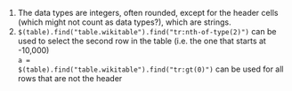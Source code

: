 1. The data types are integers, often rounded, except for the header cells (which might not count as data types?), which are strings.
2. <code>$(table).find("table.wikitable").find("tr:nth-of-type(2)")</code> can be used to select the second row in the table (i.e. the one that starts at -10,000) <br /> <code>a = $(table).find("table.wikitable").find("tr:gt(0)")</code> can be used for all rows that are not the header